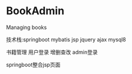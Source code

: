 # BookAdmin
Managing books

技术栈:springboot mybatis jsp jquery ajax mysql8

书籍管理 用户登录 增删查改 admin登录

springboot整合jsp页面 
